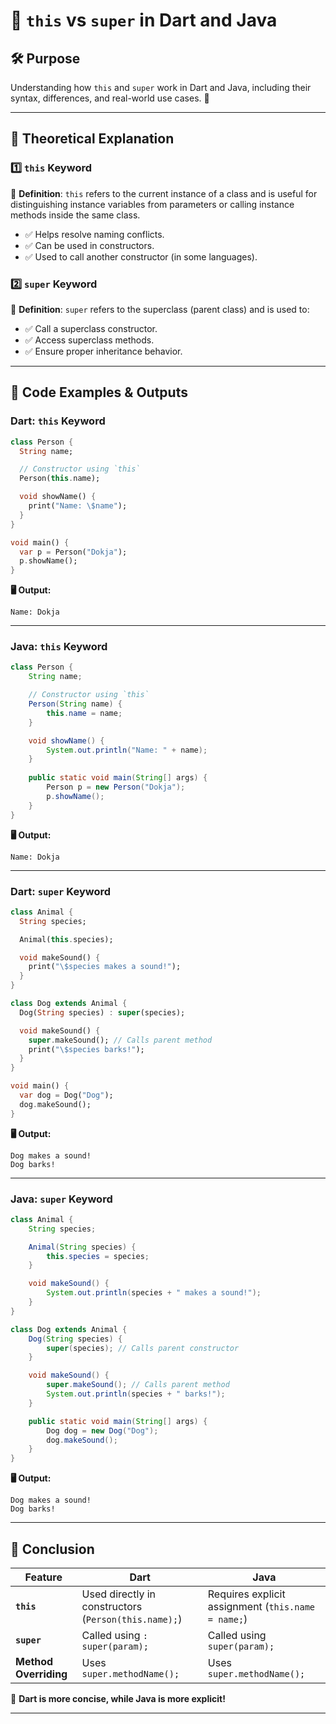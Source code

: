 # 📌 `this` vs `super` in Dart and Java

## **🛠️ Purpose**
Understanding how `this` and `super` work in Dart and Java, including their syntax, differences, and real-world use cases. 🚀

---
## **📖 Theoretical Explanation**
### **1️⃣ `this` Keyword**
📌 **Definition**: `this` refers to the current instance of a class and is useful for distinguishing instance variables from parameters or calling instance methods inside the same class.
- ✅ Helps resolve naming conflicts.
- ✅ Can be used in constructors.
- ✅ Used to call another constructor (in some languages).

### **2️⃣ `super` Keyword**
📌 **Definition**: `super` refers to the superclass (parent class) and is used to:
- ✅ Call a superclass constructor.
- ✅ Access superclass methods.
- ✅ Ensure proper inheritance behavior.

---
## **📌 Code Examples & Outputs**

### **Dart: `this` Keyword**
```dart
class Person {
  String name;

  // Constructor using `this`
  Person(this.name);

  void showName() {
    print("Name: \$name");
  }
}

void main() {
  var p = Person("Dokja");
  p.showName();
}
```
**🖥️ Output:**
```
Name: Dokja
```

---
### **Java: `this` Keyword**
```java
class Person {
    String name;

    // Constructor using `this`
    Person(String name) {
        this.name = name;
    }

    void showName() {
        System.out.println("Name: " + name);
    }
    
    public static void main(String[] args) {
        Person p = new Person("Dokja");
        p.showName();
    }
}
```
**🖥️ Output:**
```
Name: Dokja
```

---
### **Dart: `super` Keyword**
```dart
class Animal {
  String species;

  Animal(this.species);

  void makeSound() {
    print("\$species makes a sound!");
  }
}

class Dog extends Animal {
  Dog(String species) : super(species);

  void makeSound() {
    super.makeSound(); // Calls parent method
    print("\$species barks!");
  }
}

void main() {
  var dog = Dog("Dog");
  dog.makeSound();
}
```
**🖥️ Output:**
```
Dog makes a sound!
Dog barks!
```

---
### **Java: `super` Keyword**
```java
class Animal {
    String species;

    Animal(String species) {
        this.species = species;
    }

    void makeSound() {
        System.out.println(species + " makes a sound!");
    }
}

class Dog extends Animal {
    Dog(String species) {
        super(species); // Calls parent constructor
    }

    void makeSound() {
        super.makeSound(); // Calls parent method
        System.out.println(species + " barks!");
    }

    public static void main(String[] args) {
        Dog dog = new Dog("Dog");
        dog.makeSound();
    }
}
```
**🖥️ Output:**
```
Dog makes a sound!
Dog barks!
```

---
## **📌 Conclusion**
| Feature | Dart | Java |
|---------|------|------|
| **`this`** | Used directly in constructors (`Person(this.name);`) | Requires explicit assignment (`this.name = name;`) |
| **`super`** | Called using `: super(param);` | Called using `super(param);` |
| **Method Overriding** | Uses `super.methodName();` | Uses `super.methodName();` |

🚀 **Dart is more concise, while Java is more explicit!**

---

